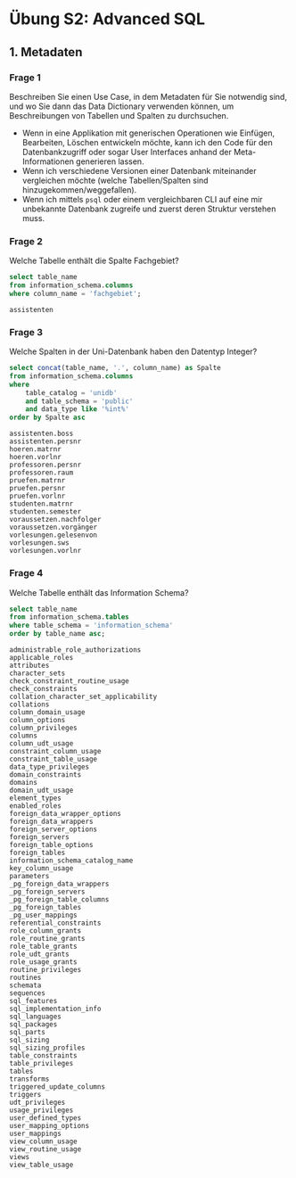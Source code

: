 # Übung S2: Advanced SQL

## 1. Metadaten

### Frage 1

Beschreiben Sie einen Use Case, in dem Metadaten für Sie notwendig sind, und wo
Sie dann das Data Dictionary verwenden können, um Beschreibungen von Tabellen
und Spalten zu durchsuchen.

- Wenn in eine Applikation mit generischen Operationen wie Einfügen,
  Bearbeiten, Löschen entwickeln möchte, kann ich den Code für den
  Datenbankzugriff oder sogar User Interfaces anhand der Meta-Informationen
  generieren lassen.
- Wenn ich verschiedene Versionen einer Datenbank miteinander vergleichen
  möchte (welche Tabellen/Spalten sind hinzugekommen/weggefallen).
- Wenn ich mittels `psql` oder einem vergleichbaren CLI auf eine mir unbekannte
  Datenbank zugreife und zuerst deren Struktur verstehen muss.

### Frage 2

Welche Tabelle enthält die Spalte Fachgebiet?

```sql
select table_name
from information_schema.columns
where column_name = 'fachgebiet';
```

`assistenten`

### Frage 3

Welche Spalten in der Uni-Datenbank haben den Datentyp Integer?

```sql
select concat(table_name, '.', column_name) as Spalte
from information_schema.columns
where
    table_catalog = 'unidb'
    and table_schema = 'public'
    and data_type like '%int%'
order by Spalte asc
```

    assistenten.boss
    assistenten.persnr
    hoeren.matrnr
    hoeren.vorlnr
    professoren.persnr
    professoren.raum
    pruefen.matrnr
    pruefen.persnr
    pruefen.vorlnr
    studenten.matrnr
    studenten.semester
    voraussetzen.nachfolger
    voraussetzen.vorgänger
    vorlesungen.gelesenvon
    vorlesungen.sws
    vorlesungen.vorlnr

### Frage 4

Welche Tabelle enthält das Information Schema?

```sql
select table_name
from information_schema.tables
where table_schema = 'information_schema'
order by table_name asc;
```

    administrable_role_authorizations
    applicable_roles
    attributes
    character_sets
    check_constraint_routine_usage
    check_constraints
    collation_character_set_applicability
    collations
    column_domain_usage
    column_options
    column_privileges
    columns
    column_udt_usage
    constraint_column_usage
    constraint_table_usage
    data_type_privileges
    domain_constraints
    domains
    domain_udt_usage
    element_types
    enabled_roles
    foreign_data_wrapper_options
    foreign_data_wrappers
    foreign_server_options
    foreign_servers
    foreign_table_options
    foreign_tables
    information_schema_catalog_name
    key_column_usage
    parameters
    _pg_foreign_data_wrappers
    _pg_foreign_servers
    _pg_foreign_table_columns
    _pg_foreign_tables
    _pg_user_mappings
    referential_constraints
    role_column_grants
    role_routine_grants
    role_table_grants
    role_udt_grants
    role_usage_grants
    routine_privileges
    routines
    schemata
    sequences
    sql_features
    sql_implementation_info
    sql_languages
    sql_packages
    sql_parts
    sql_sizing
    sql_sizing_profiles
    table_constraints
    table_privileges
    tables
    transforms
    triggered_update_columns
    triggers
    udt_privileges
    usage_privileges
    user_defined_types
    user_mapping_options
    user_mappings
    view_column_usage
    view_routine_usage
    views
    view_table_usage
